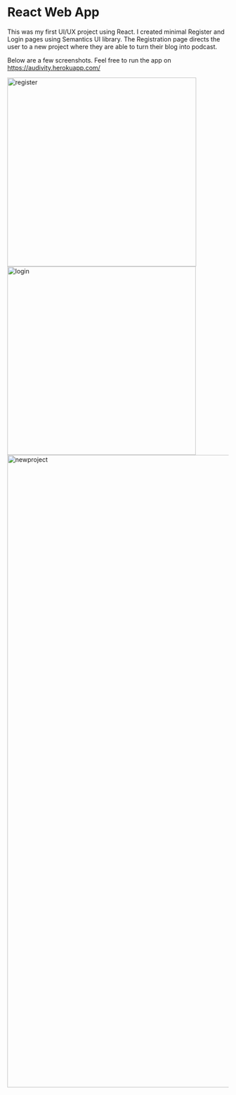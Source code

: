 # React Web App

This was my first UI/UX project using React. I created minimal Register and Login pages using Semantics UI library. The Registration page directs the user to a new project where they are able to turn their blog into podcast. 


Below are a few screenshots. Feel free to run the app on https://audivity.herokuapp.com/

<img width="430" alt="register" src="https://user-images.githubusercontent.com/10317944/40695542-806aa830-6376-11e8-83a7-fc2b772361e8.png">
<img width="429" alt="login" src="https://user-images.githubusercontent.com/10317944/40695546-83477db2-6376-11e8-9b2a-0a6ac5a184d4.png">
<img width="1440" alt="newproject" src="https://user-images.githubusercontent.com/10317944/40695548-85567bbc-6376-11e8-8423-fd3b01e48d96.png">
